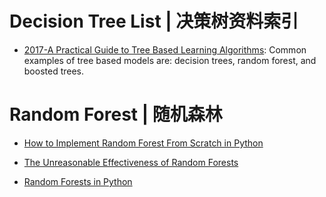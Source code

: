 

# Decision Tree List | 决策树资料索引

- [2017-A Practical Guide to Tree Based Learning Algorithms](https://sadanand-singh.github.io/posts/treebasedmodels/): Common examples of tree based models are: decision trees, random forest, and boosted trees.

# Random Forest | 随机森林

- [How to Implement Random Forest From Scratch in Python](http://machinelearningmastery.com/implement-random-forest-scratch-python/)

- [The Unreasonable Effectiveness of Random Forests](https://medium.com/rants-on-machine-learning/the-unreasonable-effectiveness-of-random-forests-f33c3ce28883#.wdmxlsekf)

- [Random Forests in Python](http://www.kdnuggets.com/2016/12/random-forests-python.html)
